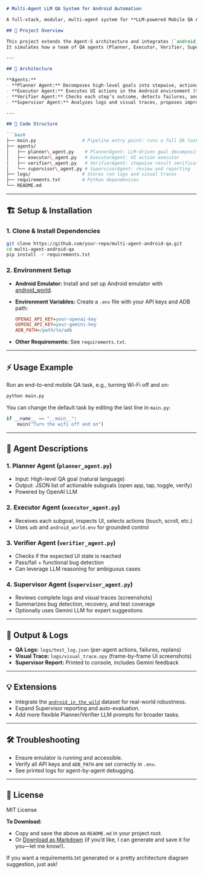 
```markdown
# Multi-Agent LLM QA System for Android Automation

A full-stack, modular, multi-agent system for **LLM-powered Mobile QA Automation** on Android.  

## 🚀 Project Overview

This project extends the Agent-S architecture and integrates [`android_world`](https://github.com/google-research/android_world) for a robust, end-to-end QA pipeline.  
It simulates how a team of QA agents (Planner, Executor, Verifier, Supervisor) can collaboratively solve natural-language mobile automation tasks, with LLM-driven reasoning and dynamic replanning.

---

## 🧠 Architecture

**Agents:**
- **Planner Agent:** Decomposes high-level goals into stepwise, actionable subgoals using LLMs.
- **Executor Agent:** Executes UI actions in the Android environment (touch, scroll, toggle).
- **Verifier Agent:** Checks each step’s outcome, detects failures, and triggers replanning if needed.
- **Supervisor Agent:** Analyzes logs and visual traces, proposes improvements, and summarizes test coverage.

---

## 📁 Code Structure

```bash
├── main.py                 # Pipeline entry point: runs a full QA task
├── agents/
│   ├── planner\_agent.py    # PlannerAgent: LLM-driven goal decomposition
│   ├── executor\_agent.py   # ExecutorAgent: UI action executor
│   ├── verifier\_agent.py   # VerifierAgent: stepwise result verification
│   └── supervisor\_agent.py # SupervisorAgent: review and reporting
├── logs/                   # Stores run logs and visual traces
├── requirements.txt        # Python dependencies
└── README.md
````

---

## 🏗️ Setup & Installation

### 1. Clone & Install Dependencies

```bash
git clone https://github.com/your-repo/multi-agent-android-qa.git
cd multi-agent-android-qa
pip install -r requirements.txt
````

### 2. Environment Setup

* **Android Emulator:** Install and set up Android emulator with [android\_world](https://github.com/google-research/android_world).

* **Environment Variables:** Create a `.env` file with your API keys and ADB path:

  ```ini
  OPENAI_API_KEY=your-openai-key
  GEMINI_API_KEY=your-gemini-key
  ADB_PATH=/path/to/adb
  ```

* **Other Requirements:** See `requirements.txt`.

---

## ⚡ Usage Example

Run an end-to-end mobile QA task, e.g., turning Wi-Fi off and on:

```bash
python main.py
```

You can change the default task by editing the last line in `main.py`:

```python
if __name__ == "__main__":
    main("Turn the wifi off and on")
```

---

## 🧩 Agent Descriptions

### 1. Planner Agent (`planner_agent.py`)

* Input: High-level QA goal (natural language)
* Output: JSON list of actionable subgoals (open app, tap, toggle, verify)
* Powered by OpenAI LLM

### 2. Executor Agent (`executor_agent.py`)

* Receives each subgoal, inspects UI, selects actions (touch, scroll, etc.)
* Uses `adb` and `android_world.env` for grounded control

### 3. Verifier Agent (`verifier_agent.py`)

* Checks if the expected UI state is reached
* Pass/fail + functional bug detection
* Can leverage LLM reasoning for ambiguous cases

### 4. Supervisor Agent (`supervisor_agent.py`)

* Reviews complete logs and visual traces (screenshots)
* Summarizes bug detection, recovery, and test coverage
* Optionally uses Gemini LLM for expert suggestions

---

## 📝 Output & Logs

* **QA Logs:** `logs/test_log.json` (per-agent actions, failures, replans)
* **Visual Trace:** `logs/visual_trace.npy` (frame-by-frame UI screenshots)
* **Supervisor Report:** Printed to console, includes Gemini feedback

---

## 💡 Extensions

* Integrate the [`android_in_the_wild`](https://github.com/google-research/android_in_the_wild) dataset for real-world robustness.
* Expand Supervisor reporting and auto-evaluation.
* Add more flexible Planner/Verifier LLM prompts for broader tasks.

---

## 🛠️ Troubleshooting

* Ensure emulator is running and accessible.
* Verify all API keys and `ADB_PATH` are set correctly in `.env`.
* See printed logs for agent-by-agent debugging.

---

## 📄 License

MIT License


**To Download:**  
- Copy and save the above as `README.md` in your project root.
- Or [Download as Markdown](sandbox:/mnt/data/README.md) (if you’d like, I can generate and save it for you—let me know!).

If you want a requirements.txt generated or a pretty architecture diagram suggestion, just ask!
```
